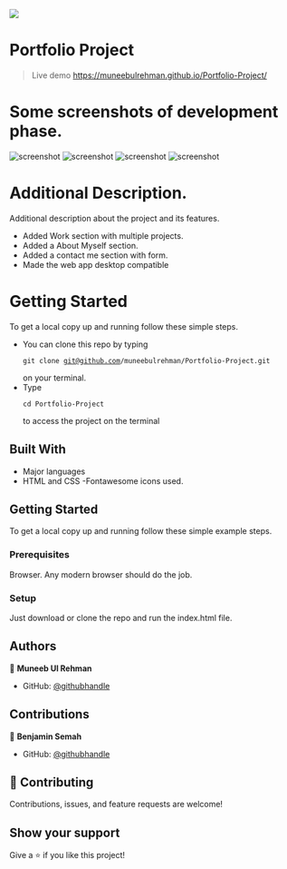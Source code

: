 ![](https://img.shields.io/badge/Microverse-blueviolet)

# Portfolio Project

>Live demo
https://muneebulrehman.github.io/Portfolio-Project/

# Some screenshots of development phase.

![screenshot](./screenshot.png)
![screenshot](./screenshot2.png)
![screenshot](./screenshot3.png)
![screenshot](./screenshot4.png)

# Additional Description.

Additional description about the project and its features.
- Added Work section with multiple projects.
- Added a About Myself section.
- Added a contact me section with form.
- Made the web app desktop compatible

# Getting Started

To get a local copy up and running follow these simple steps.
- You can clone this repo by typing <pre><code>git clone git@github.com/muneebulrehman/Portfolio-Project.git</code></pre> on your terminal.
- Type <pre><code>cd Portfolio-Project</code></pre> to access the project on the terminal

## Built With

- Major languages
- HTML and CSS
-Fontawesome icons used.

## Getting Started

To get a local copy up and running follow these simple example steps.

### Prerequisites
Browser. Any modern browser should do the job.

### Setup
Just download or clone the repo and run the index.html file.


## Authors

👤 **Muneeb Ul Rehman**

- GitHub: [@githubhandle](https://github.com/muneebulrehman)

## Contributions
👤 **Benjamin Semah**

- GitHub: [@githubhandle](https://github.com/BenjaminSemah)

## 🤝 Contributing

Contributions, issues, and feature requests are welcome!

## Show your support

Give a ⭐️ if you like this project!
